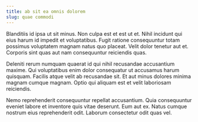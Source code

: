 ```yaml
---
title: ab sit ea omnis dolorem
slug: quae commodi
---
```


Blanditiis id ipsa ut sit minus. Non culpa est et est ut et. Nihil incidunt qui eius harum id impedit et voluptatibus. Fugit ratione consequuntur totam possimus voluptatem magnam natus quo placeat. Velit dolor tenetur aut et. Corporis sint quas aut nam consequuntur reiciendis quas.

Deleniti rerum numquam quaerat id qui nihil recusandae accusantium maxime. Qui voluptatibus enim dolor consequatur ut accusamus harum quisquam. Facilis atque velit ab recusandae sit. Et aut minus dolores minima magnam cumque magnam. Optio qui aliquam est et velit laboriosam reiciendis.

Nemo reprehenderit consequuntur repellat accusantium. Quia consequuntur eveniet labore et inventore quis vitae deserunt. Eum aut ex. Natus cumque nostrum eius reprehenderit odit. Laborum consectetur odit quas vel.
